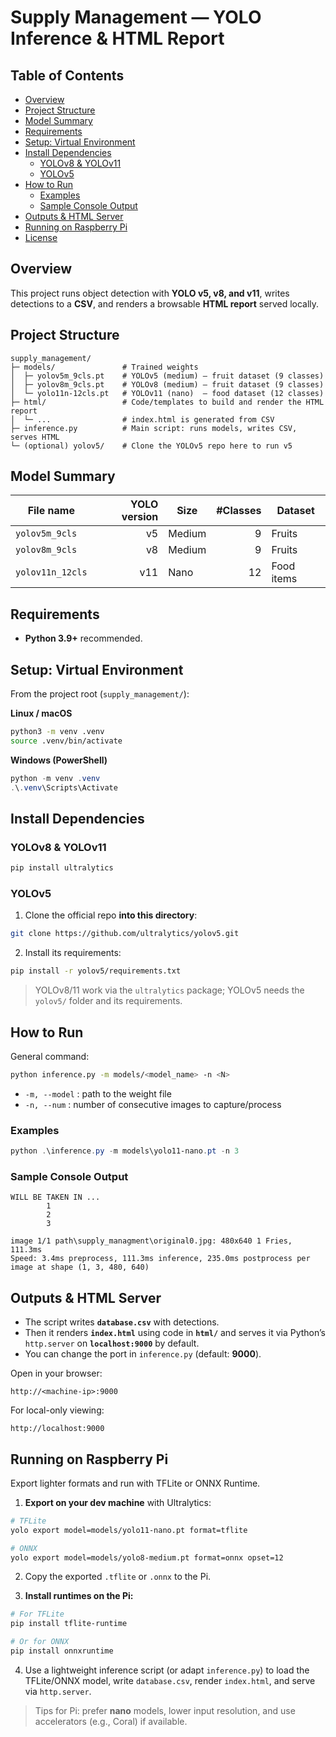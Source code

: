 # Supply Management — YOLO Inference & HTML Report

## Table of Contents
- [Overview](#overview)
- [Project Structure](#project-structure)
- [Model Summary](#model-summary)
- [Requirements](#requirements)
- [Setup: Virtual Environment](#setup-virtual-environment)
- [Install Dependencies](#install-dependencies)
  - [YOLOv8 & YOLOv11](#yolov8--yolov11)
  - [YOLOv5](#yolov5)
- [How to Run](#how-to-run)
  - [Examples](#examples)
  - [Sample Console Output](#sample-console-output)
- [Outputs & HTML Server](#outputs--html-server)
- [Running on Raspberry Pi](#running-on-raspberry-pi)
- [License](#license)


## Overview
This project runs object detection with **YOLO v5, v8, and v11**, writes detections to a **CSV**, and renders a browsable **HTML report** served locally.


## Project Structure
```
supply_management/
├─ models/               # Trained weights
│  ├─ yolov5m_9cls.pt    # YOLOv5 (medium) — fruit dataset (9 classes)
│  ├─ yolov8m_9cls.pt    # YOLOv8 (medium) — fruit dataset (9 classes)
│  └─ yolo11n-12cls.pt   # YOLOv11 (nano)  — food dataset (12 classes)
├─ html/                 # Code/templates to build and render the HTML report
│  └─ ...                # index.html is generated from CSV
├─ inference.py          # Main script: runs models, writes CSV, serves HTML
└─ (optional) yolov5/    # Clone the YOLOv5 repo here to run v5
```


## Model Summary
| File name        | YOLO version | Size   | #Classes | Dataset    |
|---               |---:          |---     |---:      |---         |
| `yolov5m_9cls`| v5           | Medium | 9        | Fruits     |
| `yolov8m_9cls`| v8           | Medium | 9        | Fruits     |
| `yolov11n_12cls` | v11          | Nano   | 12       | Food items |



## Requirements
- **Python 3.9+** recommended.


## Setup: Virtual Environment
From the project root (`supply_management/`):

**Linux / macOS**
```bash
python3 -m venv .venv
source .venv/bin/activate
```

**Windows (PowerShell)**
```powershell
python -m venv .venv
.\.venv\Scripts\Activate
```


## Install Dependencies

### YOLOv8 & YOLOv11
```bash
pip install ultralytics
```

### YOLOv5
1) Clone the official repo **into this directory**:
```bash
git clone https://github.com/ultralytics/yolov5.git
```
2) Install its requirements:
```bash
pip install -r yolov5/requirements.txt
```

> YOLOv8/11 work via the `ultralytics` package; YOLOv5 needs the `yolov5/` folder and its requirements.


## How to Run
General command:
```bash
python inference.py -m models/<model_name> -n <N>
```

- `-m, --model` : path to the weight file
- `-n, --num`   : number of consecutive images to capture/process

### Examples

```powershell
python .\inference.py -m models\yolo11-nano.pt -n 3
```

### Sample Console Output
```
WILL BE TAKEN IN ...
        1
        2
        3

image 1/1 path\supply_managment\original0.jpg: 480x640 1 Fries, 111.3ms
Speed: 3.4ms preprocess, 111.3ms inference, 235.0ms postprocess per image at shape (1, 3, 480, 640)
```


## Outputs & HTML Server
- The script writes **`database.csv`** with detections.
- Then it renders **`index.html`** using code in **`html/`** and serves it via Python’s `http.server` on **`localhost:9000`** by default.
- You can change the port in `inference.py` (default: **9000**).

Open in your browser:
```
http://<machine-ip>:9000
```
For local-only viewing:
```
http://localhost:9000
```


## Running on Raspberry Pi
Export lighter formats and run with TFLite or ONNX Runtime.

1) **Export on your dev machine** with Ultralytics:
```bash
# TFLite
yolo export model=models/yolo11-nano.pt format=tflite

# ONNX
yolo export model=models/yolo8-medium.pt format=onnx opset=12
```

2) Copy the exported `.tflite` or `.onnx` to the Pi.

3) **Install runtimes on the Pi:**
```bash
# For TFLite
pip install tflite-runtime

# Or for ONNX
pip install onnxruntime
```

4) Use a lightweight inference script (or adapt `inference.py`) to load the TFLite/ONNX model, write `database.csv`, render `index.html`, and serve via `http.server`.

> Tips for Pi: prefer **nano** models, lower input resolution, and use accelerators (e.g., Coral) if available.

